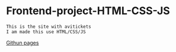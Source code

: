 # Frontend-project-HTML-CSS-JS
```
This is the site with avitickets
I am made this use HTML/CSS/JS
```
[Githun pages](https://dsw-dwa.github.io/Frontend-project-HTML-CSS-JS/)

